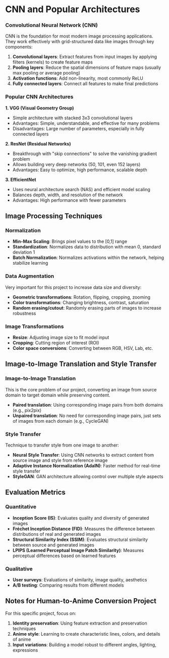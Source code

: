 # CNN and Popular Architectures

### Convolutional Neural Network (CNN)
CNN is the foundation for most modern image processing applications. They work effectively with grid-structured data like images through key components:

1. **Convolutional layers**: Extract features from input images by applying filters (kernels) to create feature maps
2. **Pooling layers**: Reduce the spatial dimensions of feature maps (usually max pooling or average pooling)
3. **Activation functions**: Add non-linearity, most commonly ReLU
4. **Fully connected layers**: Connect all features to make final predictions

### Popular CNN Architectures

**1. VGG (Visual Geometry Group)**
- Simple architecture with stacked 3x3 convolutional layers
- Advantages: Simple, understandable, and effective for many problems
- Disadvantages: Large number of parameters, especially in fully connected layers

**2. ResNet (Residual Networks)**
- Breakthrough with "skip connections" to solve the vanishing gradient problem
- Allows building very deep networks (50, 101, even 152 layers)
- Advantages: Easy to optimize, high performance, scalable depth

**3. EfficientNet**
- Uses neural architecture search (NAS) and efficient model scaling
- Balances depth, width, and resolution of the network
- Advantages: High performance with fewer parameters

## Image Processing Techniques

### Normalization
- **Min-Max Scaling**: Brings pixel values to the [0,1] range
- **Standardization**: Normalizes data to distribution with mean 0, standard deviation 1
- **Batch Normalization**: Normalizes activations within the network, helping stabilize learning

### Data Augmentation
Very important for this project to increase data size and diversity:
- **Geometric transformations**: Rotation, flipping, cropping, zooming
- **Color transformations**: Changing brightness, contrast, saturation
- **Random erasing/cutout**: Randomly erasing parts of images to increase robustness

### Image Transformations
- **Resize**: Adjusting image size to fit model input
- **Cropping**: Cutting region of interest (ROI)
- **Color space conversions**: Converting between RGB, HSV, Lab, etc.

## Image-to-Image Translation and Style Transfer

### Image-to-Image Translation
This is the core problem of our project, converting an image from source domain to target domain while preserving content.

- **Paired translation**: Using corresponding image pairs from both domains (e.g., pix2pix)
- **Unpaired translation**: No need for corresponding image pairs, just sets of images from each domain (e.g., CycleGAN)

### Style Transfer
Technique to transfer style from one image to another:

- **Neural Style Transfer**: Using CNN networks to extract content from source image and style from reference image
- **Adaptive Instance Normalization (AdaIN)**: Faster method for real-time style transfer
- **StyleGAN**: GAN architecture allowing control over multiple style aspects

## Evaluation Metrics

### Quantitative
- **Inception Score (IS)**: Evaluates quality and diversity of generated images
- **Fréchet Inception Distance (FID)**: Measures the difference between distributions of real and generated images
- **Structural Similarity Index (SSIM)**: Evaluates structural similarity between source and generated images
- **LPIPS (Learned Perceptual Image Patch Similarity)**: Measures perceptual differences based on learned features

### Qualitative
- **User surveys**: Evaluations of similarity, image quality, aesthetics
- **A/B testing**: Comparing results from different models

## Notes for Human-to-Anime Conversion Project

For this specific project, focus on:

1. **Identity preservation**: Using feature extraction and preservation techniques
2. **Anime style**: Learning to create characteristic lines, colors, and details of anime
3. **Input variations**: Building a model robust to different angles, lighting, expressions